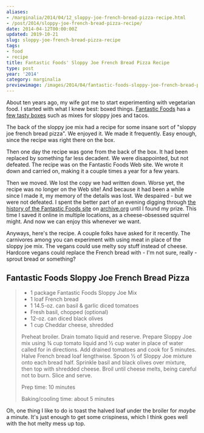 ```yaml
---
aliases:
- /marginalia/2014/04/12_sloppy-joe-french-bread-pizza-recipe.html
- /post/2014/sloppy-joe-french-bread-pizza-recipe/
date: 2014-04-12T00:00:00Z
updated: 2019-10-21
slug: sloppy-joe-french-bread-pizza-recipe
tags:
- food
- recipe
title: Fantastic Foods' Sloppy Joe French Bread Pizza Recipe
type: post
year: '2014'
category: marginalia
previewimage: /images/2014/04/fantastic-foods-sloppy-joe-french-bread-pizza-recipe/cover.jpg
---
```

[Fantastic Foods]: http://www.fantasticfoods.com/
[few tasty boxes]: http://www.fantasticfoods.com/content/products

About ten years ago, my wife got me to start experimenting with vegetarian food. I started with what I knew best: boxed things. [Fantastic Foods][] has a [few tasty boxes][] such as mixes for sloppy joes and tacos.
<!-- TEASER_END -->

The back of the sloppy joe mix had a recipe for some insane sort of "sloppy joe french bread pizza". We enjoyed it. We made it frequently. Easy enough, since the recipe was right there on the box.

Then one day the recipe was gone from the back of the box. It had been replaced by something far less decadent. We were disappointed, but not defeated. The recipe was on the Fantastic Foods Web site. We wrote it down and carried on, making it a couple times a year for a few years.

Then we moved. We lost the copy we had written down. Worse yet, the recipe was no longer on the Web site! And because it had been a while since I made it, my memory of the details was lost. We despaired - but we were not defeated. I spent the better part of an evening digging through [the history of the Fantastic Foods site](https://web.archive.org/web/*/http://fantasticfoods.com) on [archive.org](https://archive.org/) until I found my prize. This time I saved it online in multiple locations, as a cheese-obsessed squirrel might. And now we can enjoy this whenever we want.

Anyways, here's the recipe. A couple folks have asked for it recently. The carnivores among you can experiment with using meat in place of the sloppy joe mix. The vegans could use melty soy stuff instead of cheese. Hardcore vegans could replace the French bread with - I'm not sure, really - sprout bread or something?



## Fantastic Foods Sloppy Joe French Bread Pizza

> 
>   * 1 package Fantastic Foods Sloppy Joe Mix
>   * 1 loaf French bread
>   * 1 14.5-oz. can basil & garlic diced tomatoes
>   * Fresh basil, chopped (optional)
>   * 12-oz. can diced black olives
>   * 1 cup Cheddar cheese, shredded
> 
> Preheat broiler. Drain tomato liquid and reserve. Prepare Sloppy Joe mix using ¾ cup tomato liquid and ½ cup water in place of water called for in directions. Add drained tomatoes and cook for 5 minutes. Halve French bread loaf lengthwise. Spoon ½ of Sloppy Joe mixture onto each bread half. Sprinkle basil and black olives over mixture, then top with shredded cheese. Broil until cheese melts, being careful not to burn. Slice and serve.
>
> Prep time: 10 minutes
>
> Baking/cooling time: about 5 minutes

Oh, one thing I like to do is toast the halved loaf under the broiler for _maybe_ a minute. It's just enough to get some crispiness, which I think goes well with the hot melty mess up top.
